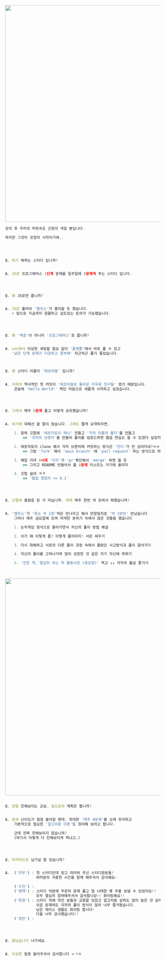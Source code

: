 <img src="https://user-images.githubusercontent.com/89372201/229771272-6b67e9c1-905f-4a86-9c0d-1a8a230df4b7.jpeg" width = "700">

</br>

```js
강의 후 우리의 머릿속도 근원의 색일 뿐입니다.

하지만 그것이 모험의 시작이기에..
```

</br>

```js

Q. 여기 뭐하는 스터디 입니까?


A. JS로 프로그래머스 1단계 문제를 일주일에 8문제씩 푸는 스터디 입니다.




Q. 왜 JS로만 풉니까?


A. JS로 풀어야 '엘리스'가 좋아할 듯 했습니다.
   + 덤으로 지금까지 원활하고 심도있는 토의가 가능했습니다.




Q. 왜 '백준'이 아니라 '프로그래머스'로 풉니까?


A. vsc에서 이상한 세팅할 필요 없이 '플랫폼'에서 바로 풀 수 있고
   '낮은 단계 문제가 다양하고 풍부해' 차근차근 풀기 좋았습니다.



Q. 왜 스터디 이름이 '태초마을' 입니까?


A. 저희의 역사적인 첫 커밋이 '태초마을로 돌아온 지우와 친구들' 였기 때문입니다.
    콘솔에 'Hello World!' 찍던 마음으로 새롭게 시작하고 싶었습니다.




Q. 그래서 매주 8문제 풀고 어떻게 공유했습니까?


A. 여기에 대해선 할 말이 많습니다. 그래도 짧게 요약하자면,

    1. 원래 깃헙에 '레포지토리 하나' 만들고 '각자 이름의 폴더'를 만들고
        => '각자의 브랜치'를 만들어 풀이를 업로드하면 협업 연습도 할 수 있겠다 싶었지만,

    2. 레포지토리 clone 해서 각자 브랜치에 커밋하는 방식은 '잔디'가 안 심어지네?ㅠㅠ
        => 그럼 'fork' 해서 'main branch' 에 'pull request' 하는 방식으로 하자!

    3. 매일 저녁 9시에 '지우'가 'pr'확인해서 'merge' 하면 될 듯
        => 그리고 README 만들어서 풀 8문제 리스트는 거기에 올리자

    4. 깃헙 쉽네 ㅋㅋ
        => '협업 경험치 += 0.1'




Q. 깃헙에 올렸음 된 거 아닙니까. 대체 매주 한번 씩 모여서 뭐했습니까?


A. '엘리스'가 '최소 주 1회'씩은 만나라고 해서 만장일치로 '딱 1번만' 만났습니다
    그러나 매주 금요일에 모여 어색한 분위기 속에서 많은 것들을 했습니다

    1. 눈치게임 형식으로 돌아가면서 자신의 풀이 방법 해설

    2. 이거 왜 이렇게 품? 이렇게 풀어야지! 서로 싸우기

    3. 다시 화해하고 서로의 다른 풀이 과정 속에서 몰랐던 사고방식과 풀이 알아가기

    4. 자신의 풀이를 고쳐나가며 많이 성장한 것 같은 자기 자신에 취하기

    5. '친한 척, 열심히 하는 척 활동사진 (중요함)' 찍고 ↓↓ 각자의 불금 즐기기




```

<img src="https://github.com/ziuss76/JS-Pro/blob/main/%ED%99%9C%EB%8F%99%20%EC%9A%94%EC%95%BD/%ED%83%9C%EC%B4%88%EB%A7%88%EC%9D%84_3%EC%A3%BC%EC%B0%A8_%EC%9D%B8%EC%A6%9D%EC%82%AC%EC%A7%84.JPG?raw=true" width = "700">

```js

Q. 정말 친해보이는 군요. 앞으로의 계획은 뭡니까?


A. 문제 난이도가 점점 올라갈 텐데, 최대한 '매주 8문제'를 오래 유지하고
    기본적으로 필요한 '알고리즘 이론'도 정리해 보려고 합니다.

    근데 진짜 친해보이지 않습니까?
    (여기서 어떻게 더 친해보이게 찍냐고;)




Q. 마지막으로 남기실 말 있습니까?


A.  ('지우') : 첫 스터디인데 믿고 따라와 주신 스터디원분들! 
              여러분의 귀중한 시간을 함께 해주셔서 감사해요~

    ('수진') :
    ('영채') : 스터디 덕분에 꾸준히 문제 풀고 덜 나태한 몇 주를 보낼 수 있었어요!!
              모두 열심히 참여해주셔서 감사합니당~! 화이팅해요!!
    ('희경') : 스터디 덕에 멋진 분들과 교류할 있었고 알고리즘 실력도 많이 늘은 것 같아요!
              쉬운 문제여도 각자의 풀이 방식이 달라 너무 즐거웠습니다.
              남은 레이스 생활도 화이팅 합시다!
              다들 너무 감사했습니다!!
    ('정민') :




Q. 끝났습니다 나가세요.


A. 이상한 발표 들어주셔서 감사합니다 ㅅㄱㅇ

```
